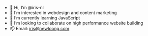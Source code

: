 - 👋 Hi, I’m @iris-nl
- 👀 I’m interested in webdesign and content marketing
- 🌱 I’m currently learning JavaScript
- 💞️ I’m looking to collaborate on high performance website building
- 📫 Email: iris@newloong.com

<!---
iris-nl/iris-nl is a ✨ special ✨ repository because its `README.md` (this file) appears on your GitHub profile.
You can click the Preview link to take a look at your changes.
--->
